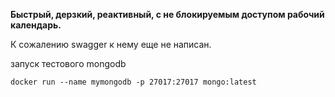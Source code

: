 

**Быстрый, дерзкий, реактивный, с не блокируемым доступом рабочий календарь.** 


К сожалению swagger к нему еще не написан.    

запуск тестового mongodb

    docker run --name mymongodb -p 27017:27017 mongo:latest 

